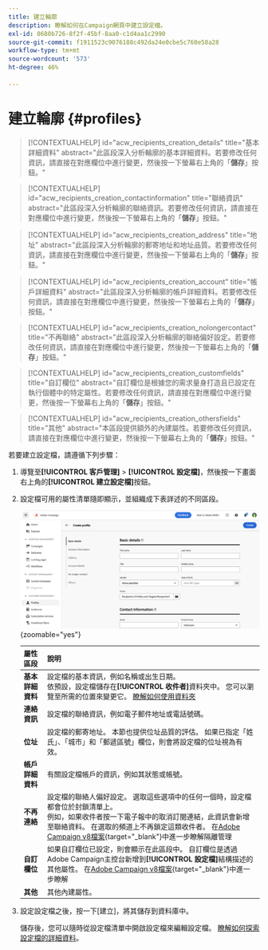 ```yaml
---
title: 建立輪廓
description: 瞭解如何在Campaign網頁中建立設定檔。
exl-id: 0680b726-8f2f-45bf-8aa0-c1d4aa1c2990
source-git-commit: f1911523c9076188c492da24e0cbe5c760e58a28
workflow-type: tm+mt
source-wordcount: '573'
ht-degree: 46%

---
```


# 建立輪廓 {#profiles}

>[!CONTEXTUALHELP]
>id="acw_recipients_creation_details"
>title="基本詳細資料"
>abstract="此區段深入分析輪廓的基本詳細資料。若要修改任何資訊，請直接在對應欄位中進行變更，然後按一下螢幕右上角的「**儲存**」按鈕。"

>[!CONTEXTUALHELP]
>id="acw_recipients_creation_contactinformation"
>title="聯絡資訊"
>abstract="此區段深入分析輪廓的聯絡資訊。若要修改任何資訊，請直接在對應欄位中進行變更，然後按一下螢幕右上角的「**儲存**」按鈕。"

>[!CONTEXTUALHELP]
>id="acw_recipients_creation_address"
>title="地址"
>abstract="此區段深入分析輪廓的郵寄地址和地址品質。若要修改任何資訊，請直接在對應欄位中進行變更，然後按一下螢幕右上角的「**儲存**」按鈕。"

>[!CONTEXTUALHELP]
>id="acw_recipients_creation_account"
>title="帳戶詳細資料"
>abstract="此區段深入分析輪廓的帳戶詳細資料。若要修改任何資訊，請直接在對應欄位中進行變更，然後按一下螢幕右上角的「**儲存**」按鈕。"

>[!CONTEXTUALHELP]
>id="acw_recipients_creation_nolongercontact"
>title="不再聯絡"
>abstract="此區段深入分析輪廓的聯絡偏好設定。若要修改任何資訊，請直接在對應欄位中進行變更，然後按一下螢幕右上角的「**儲存**」按鈕。"

>[!CONTEXTUALHELP]
>id="acw_recipients_creation_customfields"
>title="自訂欄位"
>abstract="自訂欄位是根據您的需求量身打造且已設定在執行個體中的特定屬性。若要修改任何資訊，請直接在對應欄位中進行變更，然後按一下螢幕右上角的「**儲存**」按鈕。"

>[!CONTEXTUALHELP]
>id="acw_recipients_creation_othersfields"
>title="其他"
>abstract="本區段提供額外的內建屬性。若要修改任何資訊，請直接在對應欄位中進行變更，然後按一下螢幕右上角的「**儲存**」按鈕。"

若要建立設定檔，請遵循下列步驟：

1. 導覽至&#x200B;**[!UICONTROL 客戶管理]** > **[!UICONTROL 設定檔]**，然後按一下畫面右上角的&#x200B;**[!UICONTROL 建立設定檔]**&#x200B;按鈕。

1. 設定檔可用的屬性清單隨即顯示，並組織成下表詳述的不同區段。

   ![熒幕擷圖顯示設定檔可用的屬性清單，並歸類到章節](assets/create-profile.png){zoomable="yes"}

   | 屬性區段 | 說明 |
   |  ---  |  ---  |
   | **基本詳細資料** | 設定檔的基本資訊，例如名稱或出生日期。<br/>依預設，設定檔儲存在&#x200B;**[!UICONTROL 收件者]**&#x200B;資料夾中。 您可以瀏覽至所需的位置來變更它。 [瞭解如何使用資料夾](../get-started/permissions.md#folders) |
   | **連絡資訊** | 設定檔的聯絡資訊，例如電子郵件地址或電話號碼。 |
   | **位址** | 設定檔的郵寄地址。 本節也提供位址品質的評估。 如果已指定「姓氏」、「城市」和「郵遞區號」欄位，則會將設定檔的位址視為有效。 |
   | **帳戶詳細資料** | 有關設定檔帳戶的資訊，例如其狀態或帳號。 |
   | **不再連絡** | 設定檔的聯絡人偏好設定。 選取這些選項中的任何一個時，設定檔都會位於封鎖清單上。<br/>例如，如果收件者按一下電子報中的取消訂閱連結，此資訊會新增至聯絡資料。 在選取的頻道上不再鎖定這類收件者。 在[Adobe Campaign v8檔案](https://experienceleague.adobe.com/docs/campaign/campaign-v8/send/failures/quarantines.html){target="_blank"}中進一步瞭解隔離管理 |
   | **自訂欄位** | 如果自訂欄位已設定，則會顯示在此區段中。 自訂欄位是透過Adobe Campaign主控台新增到&#x200B;**[!UICONTROL 設定檔]**&#x200B;結構描述的其他屬性。 在[Adobe Campaign v8檔案](https://experienceleague.adobe.com/docs/campaign/campaign-v8/developer/shemas-forms/extend-schema.html){target="_blank"}中進一步瞭解 |
   | **其他** | 其他內建屬性。 |

1. 設定設定檔之後，按一下[建立]，將其儲存到資料庫中。**&#x200B;**

   儲存後，您可以隨時從設定檔清單中開啟設定檔來編輯設定檔。 [瞭解如何探索設定檔的詳細資料](profile-view.md)。